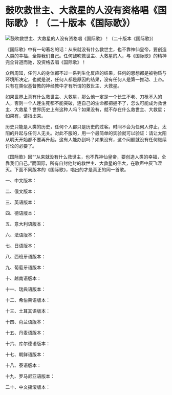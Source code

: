 鼓吹救世主、大救星的人没有资格唱《国际歌》！（二十版本《国际歌》）
====









![鼓吹救世主、大救星的人没有资格唱《国际歌》！（二十版本《国际歌》）](http://simg.sinajs.cn/blog7style/images/common/sg_trans.gif)










《国际歌》中有一句著名的话：从来就没有什么救世主，也不靠神仙皇帝，要创造人类的幸福，全靠我们自己。任何鼓吹救世主、大救星的人，与《国际歌》的精神完全背道而驰，没资格去唱《国际歌》！





众所周知，任何人的身体都不过一系列生化反应的结果，任何的思想都是被物质与环境所决定，也就是说，任何人都是原因的结果，没有任何人是第一推动、上帝。只有在类似基督教的神经教中才有所谓的救世主、大救星。

如果世界上真有什么救世主、大救星，那么他一定是一个长生不老、刀枪不入的人，否则一个人连生死都不能突破，连自己的生命都把握不了，怎么可能成为救世主、大救星？世界历史上有这种人吗？如果没有，就不存在什么救世主、大救星；如果有，请指出来。

历史只能是人类的历史，任何个人都只是历史的过客。时间不会为任何人停止，太阳的升起与任何人无关。对此不服的，用一个最简单的实验就可以验证：请让太阳从明天开始都不要再升起，这有人能办到吗？如果没有，这个问题就没有任何继续讨论的必要了。

《国际歌》因““从来就没有什么救世主，也不靠神仙皇帝，要创造人类的幸福，全靠我们自己。”而国际，所有自封他封的救世主、大救星的伟大，在歌声中灰飞湮灭。下面不同版本的《国际歌》，唱出的才是真正的同一首歌。







一、中文版本：













二、俄文版本：







三、英语版本：




四、德语版本：




五、意大利语版本：




六、法语版本：




七、日语版本：




八、西班牙语版本：




九、葡萄牙语版本：




十、越南语版本：




十一、瑞典语版本：




十二、希伯莱语版本：




十三、土耳其语版本：




十四、荷兰语版本：




十五、丹麦语版本：




十六、库尔德语版本：




十七、朝鲜语版本：




十八、泰语版本：




十九、罗马尼亚语版本：




二十、中文摇滚版本：













